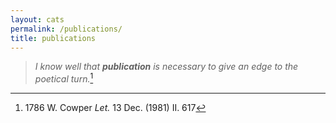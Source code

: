 ```yaml
---
layout: cats
permalink: /publications/
title: publications 
---
```


> *I know well that **publication** is necessary to give an edge to the poetical turn.*[^1]

[^1]: 1786  W. Cowper *Let.* 13 Dec. (1981) II. 617
